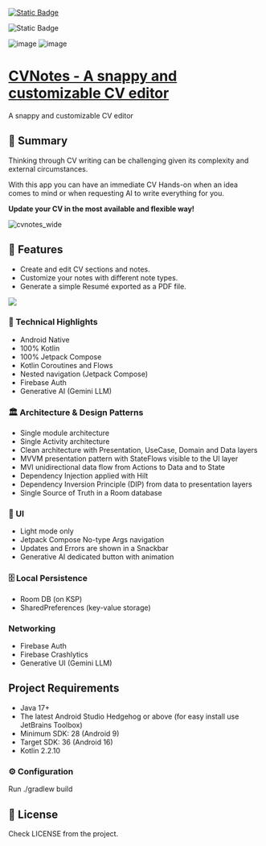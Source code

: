 [![Static Badge](https://img.shields.io/badge/release%20-%20v1.1.1%20-%20%231082C3)](https://github.com/revs87/cvnotes-and/releases/tag/v1.1.1)

![Static Badge](https://img.shields.io/badge/License%20-%20Apache%202.0%20-%20%231082C3)

![image](https://img.shields.io/badge/Kotlin-0095D5?&style=for-the-badge&logo=kotlin&logoColor=white)
![image](https://img.shields.io/badge/firebase-ffca28?style=for-the-badge&logo=firebase&logoColor=black)


# [CVNotes - A snappy and customizable CV editor](https://play.google.com/store/apps/details?id=pt.rvcoding.cvnotes)
A snappy and customizable CV editor

## 📜 Summary

Thinking through CV writing can be challenging given its complexity and external circumstances.

With this app you can have an immediate CV Hands-on when an idea comes to mind or when requesting AI to write everything for you.

**Update your CV in the most available and flexible way!**

![cvnotes_wide](https://github.com/revs87/cvnotes-and/assets/556860/0ce3dd39-3b31-4e92-b39b-827c23ec5598)


## 📌 Features

- Create and edit CV sections and notes.
- Customize your notes with different note types.
- Generate a simple Resumé exported as a PDF file.

[<img src="https://lh3.googleusercontent.com/q1k2l5CwMV31JdDXcpN4Ey7O43PxnjAuZBTmcHEwQxVuv_2wCE2gAAQMWxwNUC2FYEOnYgFPOpw6kmHJWuEGeIBLTj9CuxcOEeU8UXyzWJq4NJM3lg=s0">](https://play.google.com/store/apps/details?id=pt.rvcoding.cvnotes)


### 🚀 Technical Highlights
- Android Native
- 100% Kotlin
- 100% Jetpack Compose
- Kotlin Coroutines and Flows
- Nested navigation (Jetpack Compose)
- Firebase Auth
- Generative AI (Gemini LLM)


### 🏛️ Architecture & Design Patterns

- Single module architecture
- Single Activity architecture
- Clean architecture with Presentation, UseCase, Domain and Data layers
- MVVM presentation pattern with StateFlows visible to the UI layer
- MVI unidirectional data flow from Actions to Data and to State
- Dependency Injection applied with Hilt
- Dependency Inversion Principle (DIP) from data to presentation layers
- Single Source of Truth in a Room database


### 📲 UI

- Light mode only
- Jetpack Compose No-type Args navigation
- Updates and Errors are shown in a Snackbar
- Generative AI dedicated button with animation


### 🗄️ Local Persistence

- Room DB (on KSP)
- SharedPreferences (key-value storage)


### Networking

- Firebase Auth
- Firebase Crashlytics
- Generative UI (Gemini LLM)


## Project Requirements

- Java 17+
- The latest Android Studio Hedgehog or above (for easy install use JetBrains Toolbox)
- Minimum SDK: 28 (Android 9)
- Target SDK: 36 (Android 16)
- Kotlin 2.2.10


### ⚙️ Configuration

Run ./gradlew build


## 🧾 License

Check LICENSE from the project.
